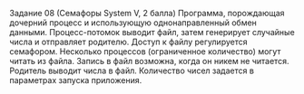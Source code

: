 Задание 08 (Семафоры System V, 2 балла)
Программа, порождающая дочерний процесс и
использующую однонаправленный обмен данными.
Процесс-потомок выводит файл, затем генерирует
случайные числа и отправляет родителю.
Доступ к файлу регулируется семафором.
Несколько процессов (ограниченное количество) могут читать из файла.
Запись в файл возможна, когда он никем не читается.
Родитель выводит числа в файл.
Количество чисел задается в параметрах запуска
приложения.
